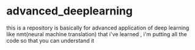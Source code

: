 # advanced_deeplearning

this is a repository is basically for advanced application of deep learning like nmt(neural machine translation)
that i've learned , i'm putting all the code so that you can understand it
